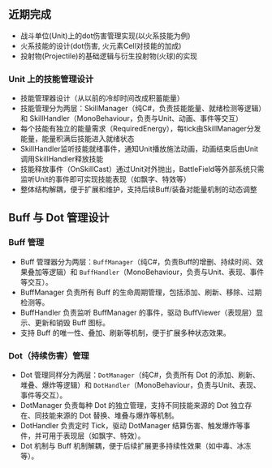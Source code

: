 ## 近期完成
- 战斗单位(Unit)上的dot伤害管理实现(以火系技能为例)
- 火系技能的设计(dot伤害, 火元素Cell对技能的加成)
- 投射物(Projectile)的基础逻辑与衍生投射物(火球)的实现

### Unit 上的技能管理设计
- 技能管理器设计（从以前的冷却时间改成积蓄能量）
- 技能管理分为两层：SkillManager（纯C#，负责技能能量、就绪检测等逻辑）和 SkillHandler（MonoBehaviour，负责与Unit、动画、事件等交互）
- 每个技能有独立的能量需求（RequiredEnergy），每tick由SkillManager分发能量，能量积满后技能进入就绪状态
- SkillHandler监听技能就绪事件，通知Unit播放施法动画，动画结束后由Unit调用SkillHandler释放技能
- 技能释放事件（OnSkillCast）通过Unit对外抛出，BattleField等外部系统只需监听Unit的事件即可实现技能表现（如飘字、特效等）
- 整体结构解耦，便于扩展和维护，支持后续Buff/装备对能量机制的动态调整

## Buff 与 Dot 管理设计

### Buff 管理

- Buff 管理器分为两层：`BuffManager`（纯C#，负责Buff的增删、持续时间、效果叠加等逻辑）和 `BuffHandler`（MonoBehaviour，负责与Unit、表现、事件等交互）。
- BuffManager 负责所有 Buff 的生命周期管理，包括添加、刷新、移除、过期检测等。
- BuffHandler 负责监听 BuffManager 的事件，驱动 BuffViewer（表现层）显示、更新和销毁 Buff 图标。
- 支持 Buff 的唯一性、叠加、刷新等机制，便于扩展多种状态效果。
<!-- - BuffViewer 作为 MonoBehaviour，负责 Buff 图标的视觉表现和跟随。 -->

### Dot（持续伤害）管理

- Dot 管理同样分为两层：`DotManager`（纯C#，负责所有 Dot 的添加、刷新、堆叠、爆炸等逻辑）和 `DotHandler`（MonoBehaviour，负责与Unit、表现、事件等交互）。
- DotManager 负责每种 Dot 的独立管理，支持不同技能来源的 Dot 独立存在、同技能来源的 Dot 替换、堆叠与爆炸等机制。
- DotHandler 负责定时 Tick，驱动 DotManager 结算伤害、触发爆炸等事件，并可用于表现层（如飘字、特效）。
- Dot 机制与 Buff 机制解耦，便于后续扩展更多持续性效果（如中毒、冰冻等）。